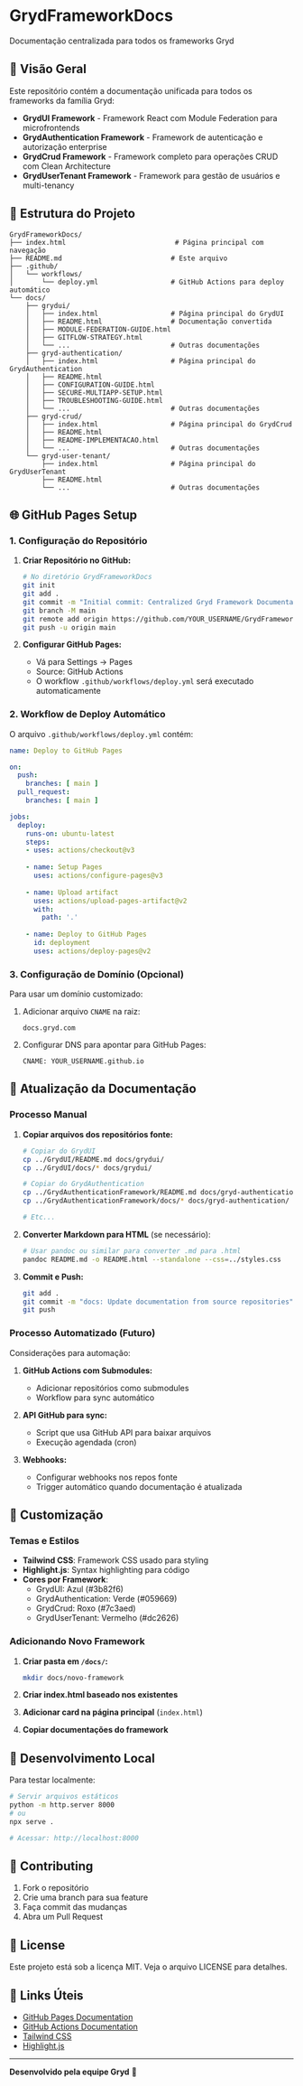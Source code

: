 # GrydFrameworkDocs

Documentação centralizada para todos os frameworks Gryd

## 🚀 Visão Geral

Este repositório contém a documentação unificada para todos os frameworks da família Gryd:

- **GrydUI Framework** - Framework React com Module Federation para microfrontends
- **GrydAuthentication Framework** - Framework de autenticação e autorização enterprise
- **GrydCrud Framework** - Framework completo para operações CRUD com Clean Architecture
- **GrydUserTenant Framework** - Framework para gestão de usuários e multi-tenancy

## 📁 Estrutura do Projeto

```
GrydFrameworkDocs/
├── index.html                           # Página principal com navegação
├── README.md                           # Este arquivo
├── .github/
│   └── workflows/
│       └── deploy.yml                  # GitHub Actions para deploy automático
└── docs/
    ├── grydui/
    │   ├── index.html                  # Página principal do GrydUI
    │   ├── README.html                 # Documentação convertida
    │   ├── MODULE-FEDERATION-GUIDE.html
    │   ├── GITFLOW-STRATEGY.html
    │   └── ...                         # Outras documentações
    ├── gryd-authentication/
    │   ├── index.html                  # Página principal do GrydAuthentication
    │   ├── README.html
    │   ├── CONFIGURATION-GUIDE.html
    │   ├── SECURE-MULTIAPP-SETUP.html
    │   ├── TROUBLESHOOTING-GUIDE.html
    │   └── ...                         # Outras documentações
    ├── gryd-crud/
    │   ├── index.html                  # Página principal do GrydCrud
    │   ├── README.html
    │   ├── README-IMPLEMENTACAO.html
    │   └── ...                         # Outras documentações
    └── gryd-user-tenant/
        ├── index.html                  # Página principal do GrydUserTenant
        ├── README.html
        └── ...                         # Outras documentações
```

## 🌐 GitHub Pages Setup

### 1. Configuração do Repositório

1. **Criar Repositório no GitHub:**
   ```bash
   # No diretório GrydFrameworkDocs
   git init
   git add .
   git commit -m "Initial commit: Centralized Gryd Framework Documentation"
   git branch -M main
   git remote add origin https://github.com/YOUR_USERNAME/GrydFrameworkDocs.git
   git push -u origin main
   ```

2. **Configurar GitHub Pages:**
   - Vá para Settings → Pages
   - Source: GitHub Actions
   - O workflow `.github/workflows/deploy.yml` será executado automaticamente

### 2. Workflow de Deploy Automático

O arquivo `.github/workflows/deploy.yml` contém:

```yaml
name: Deploy to GitHub Pages

on:
  push:
    branches: [ main ]
  pull_request:
    branches: [ main ]

jobs:
  deploy:
    runs-on: ubuntu-latest
    steps:
    - uses: actions/checkout@v3
    
    - name: Setup Pages
      uses: actions/configure-pages@v3
      
    - name: Upload artifact
      uses: actions/upload-pages-artifact@v2
      with:
        path: '.'
        
    - name: Deploy to GitHub Pages
      id: deployment
      uses: actions/deploy-pages@v2
```

### 3. Configuração de Domínio (Opcional)

Para usar um domínio customizado:

1. Adicionar arquivo `CNAME` na raiz:
   ```
   docs.gryd.com
   ```

2. Configurar DNS para apontar para GitHub Pages:
   ```
   CNAME: YOUR_USERNAME.github.io
   ```

## 🔄 Atualização da Documentação

### Processo Manual

1. **Copiar arquivos dos repositórios fonte:**
   ```bash
   # Copiar do GrydUI
   cp ../GrydUI/README.md docs/grydui/
   cp ../GrydUI/docs/* docs/grydui/
   
   # Copiar do GrydAuthentication
   cp ../GrydAuthenticationFramework/README.md docs/gryd-authentication/
   cp ../GrydAuthenticationFramework/docs/* docs/gryd-authentication/
   
   # Etc...
   ```

2. **Converter Markdown para HTML** (se necessário):
   ```bash
   # Usar pandoc ou similar para converter .md para .html
   pandoc README.md -o README.html --standalone --css=../styles.css
   ```

3. **Commit e Push:**
   ```bash
   git add .
   git commit -m "docs: Update documentation from source repositories"
   git push
   ```

### Processo Automatizado (Futuro)

Considerações para automação:

1. **GitHub Actions com Submodules:**
   - Adicionar repositórios como submodules
   - Workflow para sync automático

2. **API GitHub para sync:**
   - Script que usa GitHub API para baixar arquivos
   - Execução agendada (cron)

3. **Webhooks:**
   - Configurar webhooks nos repos fonte
   - Trigger automático quando documentação é atualizada

## 🎨 Customização

### Temas e Estilos

- **Tailwind CSS**: Framework CSS usado para styling
- **Highlight.js**: Syntax highlighting para código
- **Cores por Framework**:
  - GrydUI: Azul (#3b82f6)
  - GrydAuthentication: Verde (#059669)
  - GrydCrud: Roxo (#7c3aed)
  - GrydUserTenant: Vermelho (#dc2626)

### Adicionando Novo Framework

1. **Criar pasta em `/docs/`:**
   ```bash
   mkdir docs/novo-framework
   ```

2. **Criar index.html baseado nos existentes**

3. **Adicionar card na página principal** (`index.html`)

4. **Copiar documentações do framework**

## 🔧 Desenvolvimento Local

Para testar localmente:

```bash
# Servir arquivos estáticos
python -m http.server 8000
# ou
npx serve .

# Acessar: http://localhost:8000
```

## 📝 Contributing

1. Fork o repositório
2. Crie uma branch para sua feature
3. Faça commit das mudanças
4. Abra um Pull Request

## 📄 License

Este projeto está sob a licença MIT. Veja o arquivo LICENSE para detalhes.

## 🔗 Links Úteis

- [GitHub Pages Documentation](https://docs.github.com/en/pages)
- [GitHub Actions Documentation](https://docs.github.com/en/actions)
- [Tailwind CSS](https://tailwindcss.com/)
- [Highlight.js](https://highlightjs.org/)

---

**Desenvolvido pela equipe Gryd** 🚀
